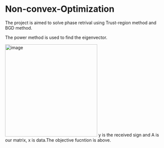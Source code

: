 # Non-convex-Optimization

The project is aimed to solve phase retrival using Trust-region method and BGD method.

The power method is used to find the eigenvector.

<img width="300" alt="image" src="https://user-images.githubusercontent.com/90212504/161879178-58ca24f9-317a-4edd-bc87-37d51ea7f4df.png">
y is the received sign and A is our matrix, x is data.The objective fucntion is above.

